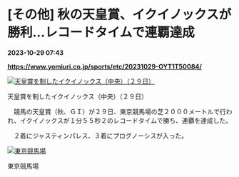 # [その他] 秋の天皇賞、イクイノックスが勝利…レコードタイムで連覇達成

**2023-10-29 07:43**

**https://www.yomiuri.co.jp/sports/etc/20231029-OYT1T50084/**

[![天皇賞を制したイクイノックス（中央）（２９日）](https://www.yomiuri.co.jp/media/2023/10/20231029-OYT1I50071-1.jpg)](https://www.yomiuri.co.jp/media/2023/10/20231029-OYT1I50071-1.jpg)

天皇賞を制したイクイノックス（中央）（２９日）

　競馬の天皇賞（秋、ＧＩ）が２９日、東京競馬場の芝２０００メートルで行われ、イクイノックスが１分５５秒２のレコードタイムで勝ち、連覇を達成した。

　２着にジャスティンパレス、３着にプログノーシスが入った。

[![東京競馬場](https://www.yomiuri.co.jp/media/2023/10/20231029-OYT1I50066-1.jpg)](https://www.yomiuri.co.jp/pluralphoto/20231029-OYT1I50066/)

東京競馬場